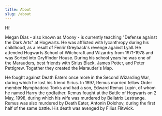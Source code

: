 ```yaml
---
title: About
slug: /about
---
```

Hi!

Megan Dias - also known as Moony - is currently teaching "Defense against the Dark Arts" at Hogwarts. He was afflicted with lycanthropy during his childhood, as a result of Fenrir Greyback's revenge against Lyall. He attended Hogwarts School of Witchcraft and Wizardry from 1971-1978 and was Sorted into Gryffindor House. During his school years he was one of the Marauders, best friends with Sirius Black, James Potter, and Peter Pettigrew. Together they created the Marauder's Map.

He fought against Death Eaters once more in the Second Wizarding War, during which he lost his friend Sirius. In 1997, Remus married fellow Order member Nymphadora Tonks and had a son, Edward Remus Lupin, of whom he named Harry the godfather. Remus fought at the Battle of Hogwarts on 2 May, 1998, during which his wife was murdered by Bellatrix Lestrange. Remus was also murdered by Death Eater, Antonin Dolohov, during the first half of the same battle. His death was avenged by Filius Flitwick.